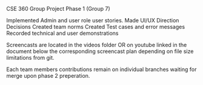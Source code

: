 CSE 360 Group Project Phase 1 (Group 7)

Implemented Admin and user role user stories.
Made UI/UX Direction Decisions
Created team norms
Created Test cases and error messages
Recorded technical and user demonstrations

Screencasts are located in the videos folder OR on youtube linked in the document below the corresponding screencast plan depending on file size limitations from git.

Each team members contributions remain on individual branches waiting for merge upon phase 2 preperation.
